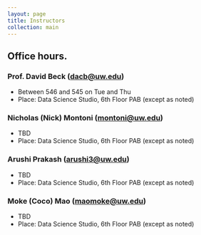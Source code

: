 ```yaml
---
layout: page
title: Instructors
collection: main
---
```


## Office hours. 

### Prof. David Beck (dacb@uw.edu)
* Between 546 and 545 on Tue and Thu
* Place: Data Science Studio, 6th Floor PAB (except as noted)


### Nicholas (Nick) Montoni (montoni@uw.edu)
* TBD
* Place: Data Science Studio, 6th Floor PAB (except as noted)

### Arushi Prakash (arushi3@uw.edu)
* TBD
* Place: Data Science Studio, 6th Floor PAB (except as noted)

### Moke (Coco) Mao (maomoke@uw.edu)
* TBD
* Place: Data Science Studio, 6th Floor PAB (except as noted)


